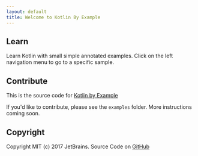 ```yaml
---
layout: default
title: Welcome to Kotlin By Example
---
```


## Learn

Learn Kotlin with small simple annotated examples. Click on the left navigation menu to go to a specific sample.

## Contribute

This is the source code for [Kotlin by Example](https://kotlin.github.io/kotlinbyexample)

If you'd like to contribute, please see the `examples` folder. More instructions coming soon. 

## Copyright

Copyright MIT (c) 2017 JetBrains. Source Code on [GitHub](https://github.com/kotlin/kotlinbyexample.git)
